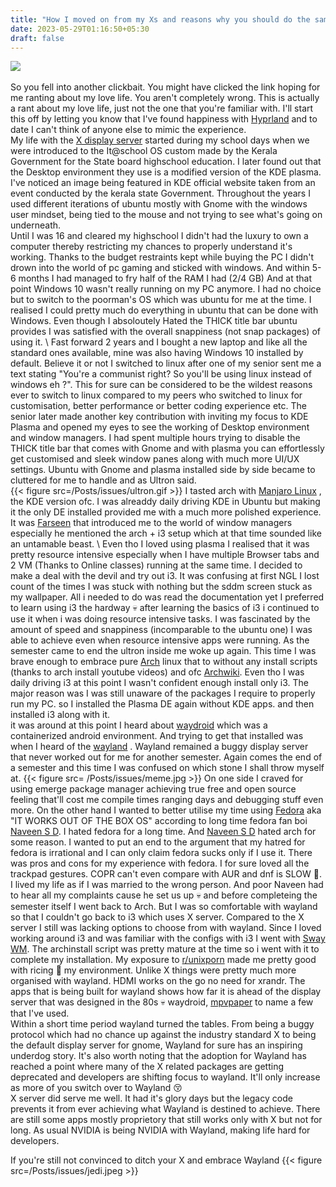 ```yaml
---
title: "How I moved on from my Xs and reasons why you should do the same"
date: 2023-05-29T01:16:50+05:30
draft: false 
---
```


![](/Posts/issues/cap.avif)\
\
So you fell into another clickbait. You might have clicked the link hoping for me ranting about my love life. You aren't completely wrong. This is actually a rant about my love life, just not the one that you're familiar with. I'll start this off by letting you know that I've found happiness with [Hyprland](https://hyprland.org/) and to date I can't think of anyone else to mimic the experience.\
My life with the [X display server](https://www.x.org/wiki/) started during my school days when we were introduced to the It@school OS custom made by the Kerala Government for the State board highschool education. I later found out that the Desktop environment they use is a modified version of the KDE plasma. I've noticed an image being featured in KDE official website taken from an event conducted by the kerala state Government.
Throughout the years I used different iterations of ubuntu mostly with Gnome with the windows user mindset, being tied to the mouse and not trying to see what's going on underneath.\
Until I was 16 and cleared my highschool I didn't had the luxury to own a computer thereby restricting my chances to properly understand it's working. Thanks to the budget restraints kept while buying the PC I didn't drown into the world of pc gaming and sticked with windows. And within 5-6 months I had managed to fry half of the RAM I had (2/4 GB) And at that point Windows 10 wasn't really running on my PC anymore. I had no choice but to switch to the poorman's OS which was ubuntu for me at the time. I realised I could pretty much do everything in ubuntu that can be done with Windows. Even though I absoloutely Hated the THICK title bar ubuntu provides I was satisfied with the overall snappiness (not snap packages)  of using it. \ 
Fast forward 2 years and I bought a new laptop and like all the standard ones available, mine was also having Windows 10 installed by default. Believe it or not I switched to linux after one of my senior sent me a text stating "You're a communist right? So you'll be using linux instead of windows eh ?". This for sure can be considered to be the wildest reasons ever to switch to linux compared to my peers who switched to linux for customisation, better performance or better coding experience etc. The senior later made another key contribution with inviting my focus to KDE Plasma and opened my eyes to see the working of Desktop environment and window managers. I had spent multiple hours trying to disable the THICK title bar that comes with Gnome and with plasma you can effortlessly get customised and sleek window panes along with much more UI/UX settings. Ubuntu with Gnome and plasma installed side by side became to cluttered for me to handle and as Ultron said. \
{{< figure src=/Posts/issues/ultron.gif >}} 
I tasted arch with [Manjaro Linux](https://manjaro.org/) , the KDE version ofc. I was alreaddy daily driving KDE in Ubuntu but making it the only DE installed provided me with a much more polished experience. It was [Farseen](https://itsfarseen.notion.site/) that introduced me to the world of window managers especially he mentioned the arch + i3 setup which at that time sounded like an untamable beast. \ 
Even tho I loved using plasma I realised that it was pretty resource intensive especially when I have multiple Browser tabs and 2 VM (Thanks to Online classes) running at the same time. I decided to make a deal with the devil and try out i3. It was confusing at first NGL I lost count of the times I was stuck with nothing but the sddm screen stuck as my wallpaper. All i needed to do was read the documentation yet I preferred to learn using i3 the hardway :skull: after learning the basics of i3 i continued to use it when i was doing resource intensive tasks. I was fascinated by  the amount of speed and snappiness (incomparable to the ubuntu one) I was able to achieve even when resource intensive apps were running. As the semester came to end the ultron inside me woke up again. This time I was brave enough to embrace pure [Arch](https://archlinux.org/) linux that to without any install scripts (thanks to arch install youtube videos) and ofc [Archwiki](https://wiki.archlinux.org/). Even tho I was daily driving i3 at this point I wasn't confident enough install only i3. The major reason was I was still unaware of the packages I require to properly run my PC. so I installed the Plasma DE again without KDE apps. and then installed i3 along with it. \
it was around at this point I heard about [waydroid](https://waydro.id/) which was a containerized android environment. And trying to get that installed was when I heard of the [wayland](https://arewewaylandyet.com/) . Wayland remained a buggy display server that never worked out for me for another semester. Again comes the end of a semester and this time I was confused on which stone I  shall throw myself at. {{< figure src= /Posts/issues/meme.jpg >}} 
On one side I craved for using emerge package manager achieving true free and open source feeling that'll cost me compile times ranging days and debugging stuff even more. On the other hand I wanted to better utilise my time using [Fedora](https://fedoraproject.org/) aka "IT WORKS OUT OF THE BOX OS" according to long time fedora fan boi [Naveen S D](https://naveensd.com/). I hated fedora  for a long time. And [Naveen S D](https://naveensd.com/) hated arch for some reason. I wanted to put an end to the  argument that my hatred for fedora is irrational and I can only claim fedora sucks only if I use it. There was pros and cons for my experience with fedora. I for sure loved all the trackpad gestures. COPR can't even compare with AUR and dnf is SLOW :snail:. I lived my life as if I was married to the wrong person. And poor Naveen had to hear all my complaints cause he set us up :skull: and before completeing the semester itself I went back to Arch. But I was so comfortable with wayland so that I couldn't go back to i3 which uses X server. Compared to the X server I still was lacking options to choose from with wayland. Since I loved working around i3 and was familiar with the configs with i3 I went with [Sway WM](https://swaywm.org). The archinstall script was pretty mature at the time so i went with it to complete my installation. My exposure to [r/unixporn](https://www.reddit.com/r/unixporn) made me pretty good with ricing :rice: my environment.
Unlike X things were pretty much more organised with wayland. HDMI works on the go no need for xrandr. The apps that is being built for wayland shows how far it is ahead of the display server that was designed in the 80s :skull: waydroid, [mpvpaper](https://github.com/GhostNaN/mpvpaper) to name a few that I've used. \
Within a short time period wayland turned the tables. From being a buggy protocol which had no chance up against the industry standard X to being the default display server for gnome, Wayland for sure has an inspiring underdog story. It's also worth noting that the adoption for Wayland has reached a point where many of the X related packages are getting deprecated and developers are shifting focus to wayland. 
It'll  only increase as more of you switch over to Wayland :kissing_closed_eyes:   
X server did serve me well. It had it's glory days but the legacy code prevents it from ever achieving what Wayland is destined to achieve. There are still some apps mostly proprietory that still works only with X but not for long. As usual NVIDIA is being NVIDIA with Wayland, making life hard for developers.

If you're still not convinced to ditch your X and embrace Wayland
{{< figure src=/Posts/issues/jedi.jpeg >}}
